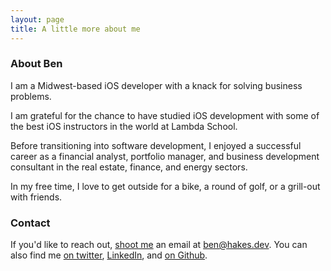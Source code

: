 ```yaml
---
layout: page
title: A little more about me
---
```


### About Ben

I am a Midwest-based iOS developer with a knack for solving business problems.

I am grateful for the chance to have studied iOS development with some of the best iOS instructors in the world at Lambda School.

Before transitioning into software development, I enjoyed a successful career as a financial analyst, portfolio manager, and business development consultant in the real estate, finance, and energy sectors.

In my free time, I love to get outside for a bike, a round of golf, or a grill-out with friends.

### Contact

If you'd like to reach out, [shoot me](mailto:ben@hakes.dev) an email at ben@hakes.dev. You can also find me [on twitter](https://twitter.com/benhakes), [LinkedIn](https://www.linkedin.com/in/benhakes/), and [on Github](https://github.com/bhakes).
